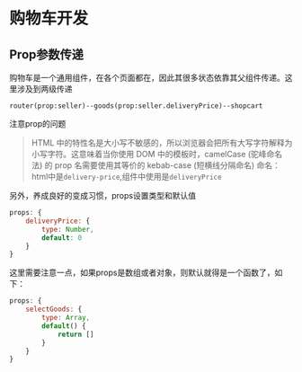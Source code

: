 # 购物车开发

## Prop参数传递
购物车是一个通用组件，在各个页面都在，因此其很多状态依靠其父组件传递。这里涉及到两级传递
```
router(prop:seller)--goods(prop:seller.deliveryPrice)--shopcart
```

注意prop的问题
>HTML 中的特性名是大小写不敏感的，所以浏览器会把所有大写字符解释为小写字符。这意味着当你使用 DOM 中的模板时，camelCase (驼峰命名法) 的 prop 名需要使用其等价的 kebab-case (短横线分隔命名) 命名：
html中是`delivery-price`,组件中使用是`deliveryPrice`

另外，养成良好的变成习惯，props设置类型和默认值
```javascript
props: {
    deliveryPrice: {
        type: Number,
        default: 0
    }
}
```
这里需要注意一点，如果props是数组或者对象，则默认就得是一个函数了，如下：
```javascript
props: {
    selectGoods: {
        type: Array,
        default() {
            return []
        }
    }
}

```